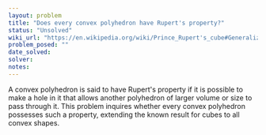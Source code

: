 ```yaml
---
layout: problem
title: "Does every convex polyhedron have Rupert's property?"
status: "Unsolved"
wiki_url: "https://en.wikipedia.org/wiki/Prince_Rupert's_cube#Generalizations"
problem_posed: ""
date_solved:
solver:
notes:
---
```

A convex polyhedron is said to have Rupert's property if it is possible to make a hole in it that allows another polyhedron of larger volume or size to pass through it. This problem inquires whether every convex polyhedron possesses such a property, extending the known result for cubes to all convex shapes.